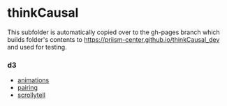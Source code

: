 # thinkCausal

This subfolder is automatically copied over to the gh-pages branch which builds folder's contents to https://priism-center.github.io/thinkCausal_dev and used for testing.

### d3
- [animations](https://priism-center.github.io/thinkCausal_dev/d3/animations)
- [pairing](https://priism-center.github.io/thinkCausal_dev/d3/pairing)
- [scrollytell](https://priism-center.github.io/thinkCausal_dev/d3/scrollytell)
